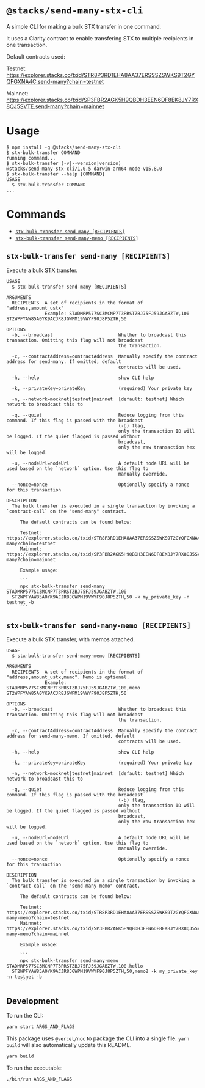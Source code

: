 # `@stacks/send-many-stx-cli`

A simple CLI for making a bulk STX transfer in one command.

It uses a Clarity contract to enable transfering STX to multiple recipients in one transaction.

Default contracts used:

Testnet: https://explorer.stacks.co/txid/STR8P3RD1EHA8AA37ERSSSZSWKS9T2GYQFGXNA4C.send-many?chain=testnet

Mainnet: https://explorer.stacks.co/txid/SP3FBR2AGK5H9QBDH3EEN6DF8EK8JY7RX8QJ5SVTE.send-many?chain=mainnet

# Usage

  <!-- usage -->
```sh-session
$ npm install -g @stacks/send-many-stx-cli
$ stx-bulk-transfer COMMAND
running command...
$ stx-bulk-transfer (-v|--version|version)
@stacks/send-many-stx-cli/1.0.5 darwin-arm64 node-v15.8.0
$ stx-bulk-transfer --help [COMMAND]
USAGE
  $ stx-bulk-transfer COMMAND
...
```
<!-- usagestop -->

# Commands

  <!-- commands -->
* [`stx-bulk-transfer send-many [RECIPIENTS]`](#stx-bulk-transfer-send-many-recipients)
* [`stx-bulk-transfer send-many-memo [RECIPIENTS]`](#stx-bulk-transfer-send-many-memo-recipients)

## `stx-bulk-transfer send-many [RECIPIENTS]`

Execute a bulk STX transfer.

```
USAGE
  $ stx-bulk-transfer send-many [RECIPIENTS]

ARGUMENTS
  RECIPIENTS  A set of recipients in the format of "address,amount_ustx"
              Example: STADMRP577SC3MCNP7T3PRSTZBJ75FJ59JGABZTW,100 ST2WPFYAW85A0YK9ACJR8JGWPM19VWYF90J8P5ZTH,50

OPTIONS
  -b, --broadcast                        Whether to broadcast this transaction. Omitting this flag will not broadcast
                                         the transaction.

  -c, --contractAddress=contractAddress  Manually specify the contract address for send-many. If omitted, default
                                         contracts will be used.

  -h, --help                             show CLI help

  -k, --privateKey=privateKey            (required) Your private key

  -n, --network=mocknet|testnet|mainnet  [default: testnet] Which network to broadcast this to

  -q, --quiet                            Reduce logging from this command. If this flag is passed with the broadcast
                                         (-b) flag,
                                         only the transaction ID will be logged. If the quiet flagged is passed without
                                         broadcast,
                                         only the raw transaction hex will be logged.

  -u, --nodeUrl=nodeUrl                  A default node URL will be used based on the `network` option. Use this flag to
                                         manually override.

  --nonce=nonce                          Optionally specify a nonce for this transaction

DESCRIPTION
  The bulk transfer is executed in a single transaction by invoking a `contract-call` on the "send-many" contract.

     The default contracts can be found below:

     Testnet: https://explorer.stacks.co/txid/STR8P3RD1EHA8AA37ERSSSZSWKS9T2GYQFGXNA4C.send-many?chain=testnet
     Mainnet: https://explorer.stacks.co/txid/SP3FBR2AGK5H9QBDH3EEN6DF8EK8JY7RX8QJ5SVTE.send-many?chain=mainnet

     Example usage:

     ```
     npx stx-bulk-transfer send-many STADMRP577SC3MCNP7T3PRSTZBJ75FJ59JGABZTW,100 
  ST2WPFYAW85A0YK9ACJR8JGWPM19VWYF90J8P5ZTH,50 -k my_private_key -n testnet -b
     ```
```

## `stx-bulk-transfer send-many-memo [RECIPIENTS]`

Execute a bulk STX transfer, with memos attached.

```
USAGE
  $ stx-bulk-transfer send-many-memo [RECIPIENTS]

ARGUMENTS
  RECIPIENTS  A set of recipients in the format of "address,amount_ustx,memo". Memo is optional.
              Example: STADMRP577SC3MCNP7T3PRSTZBJ75FJ59JGABZTW,100,memo ST2WPFYAW85A0YK9ACJR8JGWPM19VWYF90J8P5ZTH,50

OPTIONS
  -b, --broadcast                        Whether to broadcast this transaction. Omitting this flag will not broadcast
                                         the transaction.

  -c, --contractAddress=contractAddress  Manually specify the contract address for send-many-memo. If omitted, default
                                         contracts will be used.

  -h, --help                             show CLI help

  -k, --privateKey=privateKey            (required) Your private key

  -n, --network=mocknet|testnet|mainnet  [default: testnet] Which network to broadcast this to

  -q, --quiet                            Reduce logging from this command. If this flag is passed with the broadcast
                                         (-b) flag,
                                         only the transaction ID will be logged. If the quiet flagged is passed without
                                         broadcast,
                                         only the raw transaction hex will be logged.

  -u, --nodeUrl=nodeUrl                  A default node URL will be used based on the `network` option. Use this flag to
                                         manually override.

  --nonce=nonce                          Optionally specify a nonce for this transaction

DESCRIPTION
  The bulk transfer is executed in a single transaction by invoking a `contract-call` on the "send-many-memo" contract.

     The default contracts can be found below:

     Testnet: https://explorer.stacks.co/txid/STR8P3RD1EHA8AA37ERSSSZSWKS9T2GYQFGXNA4C.send-many-memo?chain=testnet
     Mainnet: https://explorer.stacks.co/txid/SP3FBR2AGK5H9QBDH3EEN6DF8EK8JY7RX8QJ5SVTE.send-many-memo?chain=mainnet

     Example usage:

     ```
     npx stx-bulk-transfer send-many-memo STADMRP577SC3MCNP7T3PRSTZBJ75FJ59JGABZTW,100,hello 
  ST2WPFYAW85A0YK9ACJR8JGWPM19VWYF90J8P5ZTH,50,memo2 -k my_private_key -n testnet -b
     ```
```
<!-- commandsstop -->

## Development

To run the CLI:

```bash
yarn start ARGS_AND_FLAGS
```

This package uses `@vercel/ncc` to package the CLI into a single file. `yarn build` will also automatically update this README.

```bash
yarn build
```

To run the executable:

```bash
./bin/run ARGS_AND_FLAGS
```
